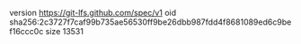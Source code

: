 version https://git-lfs.github.com/spec/v1
oid sha256:2c3727f7caf99b735ae56530ff9be26dbb987fdd4f8681089ed6c9bef16ccc0c
size 13531
